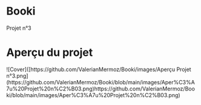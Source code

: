 # Booki
Projet n°3

<h1>Aperçu du projet</h1>
![Cover]([https://github.com/ValerianMermoz/Booki/images/Aperçu Projet n°3.png](https://github.com/ValerianMermoz/Booki/blob/main/images/Aper%C3%A7u%20Projet%20n%C2%B03.png)https://github.com/ValerianMermoz/Booki/blob/main/images/Aper%C3%A7u%20Projet%20n%C2%B03.png)
